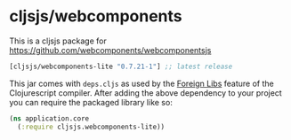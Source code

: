 # cljsjs/webcomponents

This is a cljsjs package for https://github.com/webcomponents/webcomponentsjs

[](dependency)
```clojure
[cljsjs/webcomponents-lite "0.7.21-1"] ;; latest release
```
[](/dependency)

This jar comes with `deps.cljs` as used by the [Foreign Libs][flibs] feature
of the Clojurescript compiler. After adding the above dependency to your project
you can require the packaged library like so:

```clojure
(ns application.core
  (:require cljsjs.webcomponents-lite))
```
[flibs]: https://github.com/clojure/clojurescript/wiki/Foreign-Dependencies
